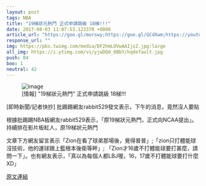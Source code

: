 ```yaml
---
layout: post
tags: NBA
title: "19梯狀元熱門 正式申請跳級 18梯!!!"
date: 2017-08-03 11:07:53.123370 +0800
article_url: "https://goo.gl/morswy;https://goo.gl/GCdXwm;https://youtu.be/yjwDQd_6BbY"
response_url: ""
img: https://pbs.twimg.com/media/DF2hmLOVwAAIjsZ.jpg:large
all_img: https://i.ytimg.com/vi/yjwDQd_6BbY/hqdefault.jpg
push: 84
boo: 1
neutral: 42
---
```


<figure>
<img src="https://pbs.twimg.com/media/DF2hmLOVwAAIjsZ.jpg:large" alt="image">
<figcaption>
[情報] "19梯狀元熱門" 正式申請跳級 18梯!!!
</figcaption>
</figure>



[即時新聞/記者快抄] 批踢踢網友rabbit529發文表示，下午的消息，竟然沒人要貼

根據批踢踢NBA板網友rabbit529表示，「原19梯狀元熱門，正式向NCAA提出」。持續排在影片板紅人，原19梯狀元熱門

文章下方網友留言表示「Zion在看了球弟那場後，覺得普普」;「zion只打體能球沒技術，他的運球跟上籃根本後衛等畔」; 「Zion才16歲不打體能球要打甚麼，請問一下」。也有網友表示，「真以為每個人都LBJ喔，16，17歲不打體能球要打什麼XD」

<a href = "https://www.ptt.cc/bbs/NBA/M.1501345236.A.43B.html">原文連結</a>

